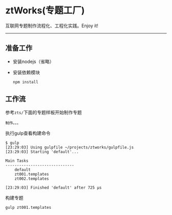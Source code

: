 # ztWorks(专题工厂)

互联网专题制作流程化、工程化实践。Enjoy it!

---

## 准备工作

- 安装nodejs（省略）

- 安装依赖模块

  ```
  npm install
  ```

## 工作流

参考`zts/`下面的专题样板开始制作专题

```
制作。。。
```

执行gulp查看构建命令


    $ gulp
    [23:29:03] Using gulpfile ~/projects/ztworks/gulpfile.js
    [23:29:03] Starting 'default'...

    Main Tasks
    ------------------------------
        default
        zt001.templates
        zt002.templates

    [23:29:03] Finished 'default' after 725 μs

构建专题

```
gulp zt001.templates
```
